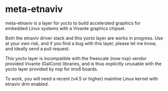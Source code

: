 # meta-etnaviv

meta-etnaviv is a layer for yocto to build accelerated graphics for
embedded Linux systems with a Vivante graphics chipset.

Both the etnaviv driver stack and this yocto layer are works in progress.
Use at your own risk, and if you find a bug with this layer, please let me
know, and ideally send a pull request.

This yocto layer is incompatible with the freescale (now nxp)
vendor provided Vivante (GalCore) libraries, and is thus explicitly
unusable with the yocto layer provided by nxp for imx6 boards.

To work, you will need a recent (v4.5 or higher) mainline Linux kernel with
etnaviv drm enabled.
